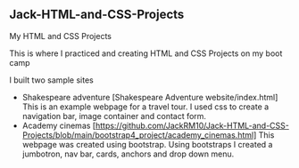 ## Jack-HTML-and-CSS-Projects
My HTML and CSS Projects

This is where I practiced and creating HTML and CSS Projects on my boot camp

I built two sample sites
  
  * Shakespeare adventure [Shakespeare Adventure website/index.html]
      This is an example webpage for a travel tour. I used css to create a navigation bar, image container and contact form. 
  * Academy cinemas [https://github.com/JackRM10/Jack-HTML-and-CSS-Projects/blob/main/bootstrap4_project/academy_cinemas.html]
      This webpage was created using bootstrap. Using bootstraps I created a jumbotron, nav bar, cards, anchors and drop down menu.

